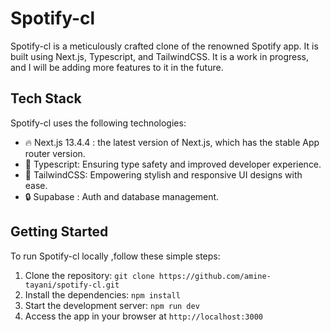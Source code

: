 # Spotify-cl

Spotify-cl is a meticulously crafted clone of the renowned Spotify app. It is built using Next.js, Typescript, and TailwindCSS. It is a work in progress, and I will be adding more features to it in the future.

## Tech Stack

Spotify-cl uses the following technologies:

- 🔥 Next.js 13.4.4 : the latest version of Next.js, which has the stable App router version.
- 🚀 Typescript: Ensuring type safety and improved developer experience.
- 🎨 TailwindCSS: Empowering stylish and responsive UI designs with ease.
- 🔒 Supabase : Auth and database management.

## Getting Started

To run Spotify-cl locally ,follow these simple steps:

1. Clone the repository: `git clone https://github.com/amine-tayani/spotify-cl.git`
2. Install the dependencies: `npm install`
3. Start the development server: `npm run dev`
4. Access the app in your browser at `http://localhost:3000`
